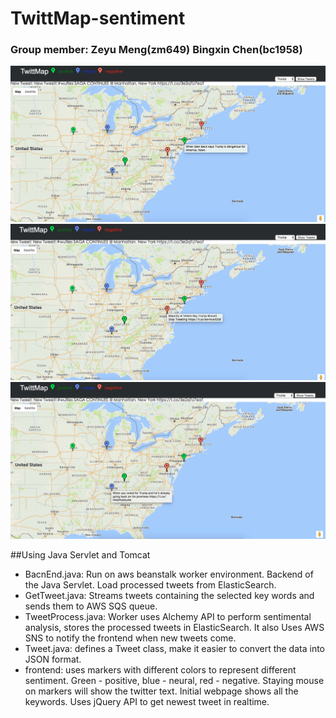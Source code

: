 # TwittMap-sentiment

### Group member: Zeyu Meng(zm649) Bingxin Chen(bc1958) 

![alt text](https://raw.githubusercontent.com/ChronoResister/TwittMap-sentiment/master/sc1.jpeg "Screenshot1")
![alt text](https://raw.githubusercontent.com/ChronoResister/TwittMap-sentiment/master/sc2.jpeg "Screenshot2")
![alt text](https://raw.githubusercontent.com/ChronoResister/TwittMap-sentiment/master/sc3.jpeg "Screenshot3")

##Using Java Servlet and Tomcat 

- BacnEnd.java: Run on aws beanstalk worker environment. Backend of the Java Servlet. Load processed tweets from ElasticSearch.
- GetTweet.java: Streams tweets containing the selected key words and sends them to AWS SQS queue.
- TweetProcess.java: Worker uses Alchemy API to perform sentimental analysis, stores the processed tweets in ElasticSearch. It also Uses AWS SNS to notify the frontend when new tweets come.
- Tweet.java: defines a Tweet class, make it easier to convert the data into JSON format.
- frontend: uses markers with different colors to represent different sentiment. Green - positive, blue - neural, red - negative. Staying mouse on markers will show the twitter text. Initial webpage shows all the keywords. Uses jQuery API to get newest tweet in realtime.





